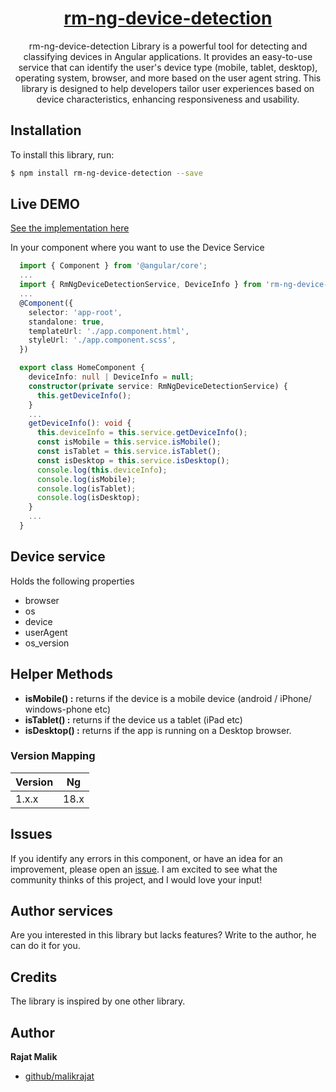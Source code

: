 
<a href="https://github.com/malikrajat/rm-ng-device-detection">
  <h1 align="center">rm-ng-device-detection</h1>
</a>

<p align="center">
rm-ng-device-detection Library is a powerful tool for detecting and classifying devices in Angular applications. It provides an easy-to-use service that can identify the user's device type (mobile, tablet, desktop), operating system, browser, and more based on the user agent string. This library is designed to help developers tailor user experiences based on device characteristics, enhancing responsiveness and usability.
</p>

## Installation

To install this library, run:

```bash
$ npm install rm-ng-device-detection --save
```

## Live DEMO

[See the implementation here](https://stackblitz.com/edit/stackblitz-starters-terqbx)


In your component where you want to use the Device Service

```typescript
  import { Component } from '@angular/core';
  ...
  import { RmNgDeviceDetectionService, DeviceInfo } from 'rm-ng-device-detection';
  ...
  @Component({
    selector: 'app-root',
    standalone: true,
    templateUrl: './app.component.html',
    styleUrl: './app.component.scss',
  })

  export class HomeComponent {
    deviceInfo: null | DeviceInfo = null;
    constructor(private service: RmNgDeviceDetectionService) {
      this.getDeviceInfo();
    }
    ...
    getDeviceInfo(): void {
      this.deviceInfo = this.service.getDeviceInfo();
      const isMobile = this.service.isMobile();
      const isTablet = this.service.isTablet();
      const isDesktop = this.service.isDesktop();
      console.log(this.deviceInfo);
      console.log(isMobile); 
      console.log(isTablet); 
      console.log(isDesktop); 
    }
    ...
  }

```

## Device service

Holds the following properties

- browser
- os
- device
- userAgent
- os_version

## Helper Methods

- **isMobile() :** returns if the device is a mobile device (android / iPhone/ windows-phone etc)
- **isTablet() :** returns if the device us a tablet (iPad etc)
- **isDesktop() :** returns if the app is running on a Desktop browser.


<a name="versuion"/>

### Version Mapping

| Version | Ng   |
|---------|------|
| 1.x.x   | 18.x |


<a name="issues"/>

## Issues

If you identify any errors in this component, or have an idea for an improvement, please open
an [issue](https://github.com/malikrajat/rm-ng-device-detection/issues). I am excited to see what the community thinks of this
project, and I would love your input!

<a name="Author Services"/>

## Author services

Are you interested in this library but lacks features? Write to the author, he can do it for you.


## Credits

The library is inspired by one other library.

<a name="author"/>

## Author

**Rajat Malik**

- [github/malikrajat](https://github.com/malikrajat)
